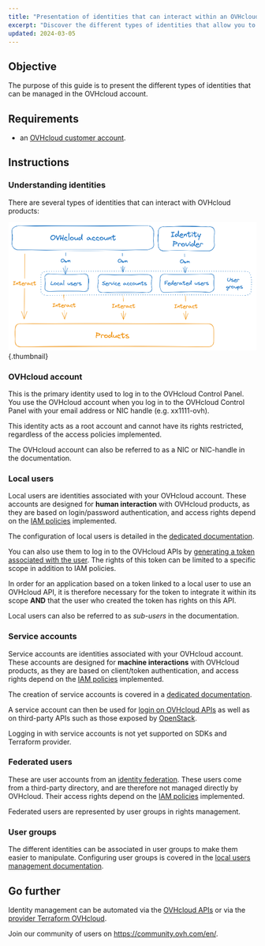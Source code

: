 ```yaml
---
title: "Presentation of identities that can interact within an OVHcloud account"
excerpt: "Discover the different types of identities that allow you to interact with an OVHcloud product"
updated: 2024-03-05
---
```


## Objective

The purpose of this guide is to present the different types of identities that can be managed in the OVHcloud account.

## Requirements

- an [OVHcloud customer account](/pages/account_and_service_management/account_information/ovhcloud-account-creation).

## Instructions

### Understanding identities

There are several types of identities that can interact with OVHcloud products:

![identities-types](images/identities_types.png){.thumbnail}

### OVHcloud account

This is the primary identity used to log in to the OVHcloud Control Panel. You use the OVHcloud account when you log in to the OVHcloud Control Panel with your email address or NIC handle (e.g. xx1111-ovh).

This identity acts as a root account and cannot have its rights restricted, regardless of the access policies implemented.

The OVHcloud account can also be referred to as a NIC or NIC-handle in the documentation.

### Local users

Local users are identities associated with your OVHcloud account. These accounts are designed for **human interaction** with OVHcloud products, as they are based on login/password authentication, and access rights depend on the [IAM policies](/pages/account_and_service_management/account_information/iam-policy-ui) implemented.

The configuration of local users is detailed in the [dedicated documentation](/pages/account_and_service_management/account_information/ovhcloud-users-management).

You can also use them to log in to the OVHcloud APIs by [generating a token associated with the user](/pages/manage_and_operate/api/first-steps). The rights of this token can be limited to a specific scope in addition to IAM policies.

In order for an application based on a token linked to a local user to use an OVHcloud API, it is therefore necessary for the token to integrate it within its scope **AND** that the user who created the token has rights on this API.

Local users can also be referred to as *sub-users* in the documentation.

### Service accounts

Service accounts are identities associated with your OVHcloud account. These accounts are designed for **machine interactions** with OVHcloud products, as they are based on client/token authentication, and access rights depend on the [IAM policies](/pages/account_and_service_management/account_information/iam-policy-ui) implemented.

The creation of service accounts is covered in a [dedicated documentation](/pages/manage_and_operate/api/manage-service-account).

A service account can then be used for [login on OVHcloud APIs](/pages/account_and_service_management/account_information/authenticate-api-with-service-account) as well as on third-party APIs such as those exposed by [OpenStack](/pages/manage_and_operate/iam/authenticate-api-openstack-with-service-account).

Logging in with service accounts is not yet supported on SDKs and Terraform provider.

### Federated users

These are user accounts from an [identity federation](/products/manage-operate-user-federation). These users come from a third-party directory, and are therefore not managed directly by OVHcloud. Their access rights depend on the [IAM policies](/pages/account_and_service_management/account_information/iam-policy-ui) implemented.

Federated users are represented by user groups in rights management.

### User groups

The different identities can be associated in user groups to make them easier to manipulate.
Configuring user groups is covered in the [local users management documentation](/pages/account_and_service_management/account_information/ovhcloud-users-management).

## Go further

Identity management can be automated via the [OVHcloud APIs](/pages/manage_and_operate/api/first-steps) or via the [provider Terraform OVHcloud](/pages/manage_and_operate/terraform/terraform-at-ovhcloud).

Join our community of users on <https://community.ovh.com/en/>.
